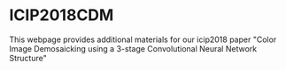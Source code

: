 # ICIP2018CDM
This webpage provides additional materials for our icip2018 paper "Color Image Demosaicking using a 3-stage Convolutional Neural Network Structure"
